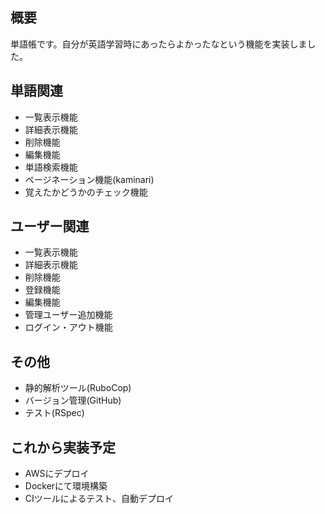 ## 概要
単語帳です。自分が英語学習時にあったらよかったなという機能を実装しました。

## 単語関連
- 一覧表示機能
- 詳細表示機能
- 削除機能
- 編集機能
- 単語検索機能
- ページネーション機能(kaminari)
- 覚えたかどうかのチェック機能

## ユーザー関連
- 一覧表示機能
- 詳細表示機能
- 削除機能
- 登録機能
- 編集機能
- 管理ユーザー追加機能
- ログイン・アウト機能

## その他
- 静的解析ツール(RuboCop)
- バージョン管理(GitHub)
- テスト(RSpec)

## これから実装予定
- AWSにデプロイ
- Dockerにて環境構築
- CIツールによるテスト、自動デプロイ
